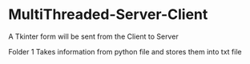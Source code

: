 # MultiThreaded-Server-Client
A Tkinter form will be sent from the Client to Server

Folder 1 
  Takes information from  python file and stores them into txt file
 
